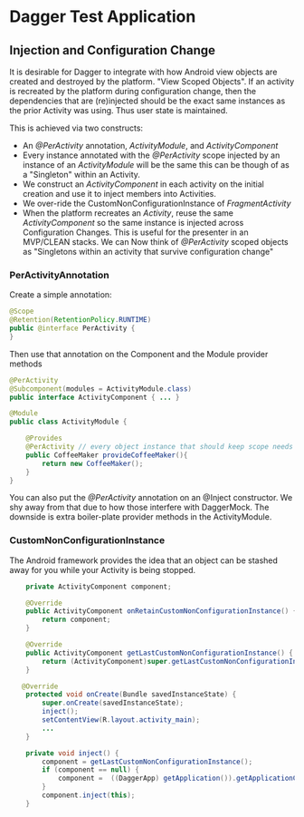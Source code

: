 # Dagger Test Application


## Injection and Configuration Change

It is desirable for Dagger to integrate with how Android view objects are created and destroyed by the platform.
"View Scoped Objects". If an activity is recreated by the platform during configuration change, then the dependencies that are
(re)injected should be the exact same instances as the prior Activity was using. Thus user state is maintained.

This is achieved via two constructs:

- An  *@PerActivity* annotation, *ActivityModule*, and *ActivityComponent*
 - Every instance annotated with the *@PerActivity* scope injected by an instance of an *ActivityModule* will be the same this can be though of as a "Singleton" within an Activity.
 - We construct an *ActivityComponent* in each activity on the initial creation and use it to inject members into Activities.
- We over-ride the CustomNonConfigurationInstance of *FragmentActivity*
 - When the platform recreates an *Activity*, reuse the same *ActivityComponent* so the same instance is injected across Configuration Changes. This is useful for the presenter in an MVP/CLEAN stacks. We can Now think
  of *@PerActivity* scoped objects as "Singletons within an activity that survive configuration change"

### PerActivityAnnotation
Create a simple annotation:
```java
@Scope
@Retention(RetentionPolicy.RUNTIME)
public @interface PerActivity {
}
```

Then use that annotation on the Component and the Module provider methods
```java
@PerActivity
@Subcomponent(modules = ActivityModule.class)
public interface ActivityComponent { ... }
```
```java
@Module
public class ActivityModule {

    @Provides
    @PerActivity // every object instance that should keep scope needs this annotation
    public CoffeeMaker provideCoffeeMaker(){
        return new CoffeeMaker();
    }
}
```
You can also put the *@PerActivity* annotation on an @Inject constructor. We shy away from that due to how those interfere with DaggerMock.
The downside is extra boiler-plate provider methods in the ActivityModule.

### CustomNonConfigurationInstance

The Android framework provides the idea that an object can be stashed away for you while your Activity is being stopped.

```java
    private ActivityComponent component;

    @Override
    public ActivityComponent onRetainCustomNonConfigurationInstance() {
        return component;
    }

    @Override
    public ActivityComponent getLastCustomNonConfigurationInstance() {
        return (ActivityComponent)super.getLastCustomNonConfigurationInstance();
    }

   @Override
    protected void onCreate(Bundle savedInstanceState) {
        super.onCreate(savedInstanceState);
        inject();
        setContentView(R.layout.activity_main);
        ...
    }

    private void inject() {
        component = getLastCustomNonConfigurationInstance();
        if (component == null) {
            component =  ((DaggerApp) getApplication()).getApplicationComponent().plus(new ActivityModule());
        }
        component.inject(this);
    }
```